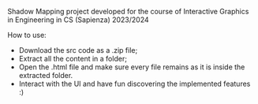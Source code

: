 Shadow Mapping project developed for the course of Interactive Graphics in Engineering in CS (Sapienza) 2023/2024

How to use:
- Download the src code as a .zip file;
- Extract all the content in a folder;
- Open the .html file and make sure every file remains as it is inside the extracted folder.
- Interact with the UI and have fun discovering the implemented features :)

